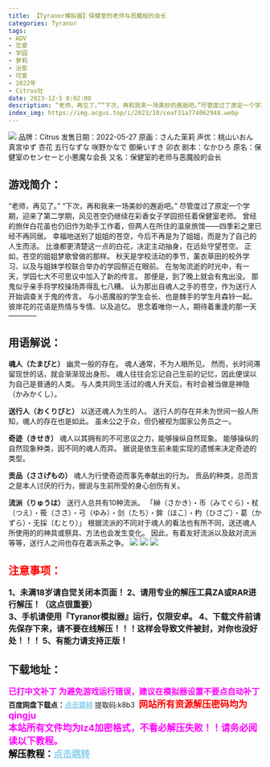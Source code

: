 ```yaml
---
title: 【Tyranor模拟器】保健室的老师与恶魔般的会长
categories: Tyranor
tags:
- ADV
- 恋爱
- 学园
- 萝莉
- 治愈
- 可爱
- 2022年
- Citrus社
date: 2023-12-5 8:02:00
description: “老师，再见了。”“下次，再和我来一场美妙的邂逅吧。”尽管度过了原定一个学期，迎来了第二学期，风见苍空仍继续在彩香女子学园担任着保健室老师。曾经的旅伴白花虽也仍旧作为助手工作着，但两人在所住的温泉旅馆——四季彩之里已经不再同居。幸福地送别了姐姐的苍空，今后不再是为了姐姐，而是为了自己的人生而活。比谁都更清楚这一点的白花，决定主动抽身，在远处守望苍空。正如，苍空的姐姐梦歌曾做的那样。
index_img: https://img.acgus.top/i/2023/10/ceaf31a774062948.webp
---
```

![](https://img.acgus.top/i/2023/10/ceaf31a774062948.webp)
品牌：Citrus
发售日期：2022-05-27
原画：さんた茉莉
声优：桃山いおん 真宮ゆず 杏花 五行なずな 咲野かなで 御柴いすき 卯衣
剧本：なかひろ
原名：保健室のセンセーと小悪魔な会長
又名：保健室的老师与恶魔般的会长

## 游戏简介：
“老师，再见了。”
“下次，再和我来一场美妙的邂逅吧。”
尽管度过了原定一个学期，迎来了第二学期，风见苍空仍继续在彩香女子学园担任着保健室老师。
曾经的旅伴白花虽也仍旧作为助手工作着，但两人在所住的温泉旅馆——四季彩之里已经不再同居。
幸福地送别了姐姐的苍空，今后不再是为了姐姐，而是为了自己的人生而活。
比谁都更清楚这一点的白花，决定主动抽身，在远处守望苍空。
正如，苍空的姐姐梦歌曾做的那样。
秋天是学校活动的季节，薰衣草田的校外学习、以及与姐妹学校联合举办的学园祭近在眼前。
在匆匆流逝的时光中，有一天，学园七大不可思议中加入了新的传言。
那便是，到了晚上就会有鬼出没。
那鬼似乎亲手将学校操场弄得乱七八糟。
认为那出自魂人之手的苍空，作为送行人开始调查关于鬼的传言。
与小恶魔般的学生会长、也是棘手的学生月森铃一起。
彼岸花的花语是热情与专情、以及追忆。
思念着唯你一人，期待着重逢的那一天————

## 用语解说：
**魂人（たまびと）**
幽灵一般的存在。
魂人通常，不为人眼所见。
然而，长时间滞留现世的话，就会渐渐现出身形。
魂人往往会忘记自己生前的记忆，因此便误以为自己是普通的人类。
与人类共同生活过的魂人升天后，有时会被当做是神隐（かみかくし）。

**送行人（おくりびと）**
以送还魂人为生的人。
送行人的存在并未为世间一般人所知，魂人的存在也是如此。
虽未公之于众，但仍被视为国家公务员之一。

**奇迹（きせき）**
魂人以其拥有的不可思议之力，能够操纵自然现象。
能够操纵的自然现象种类，因不同的魂人而异。
据说是依生前未能实现的遗憾来决定奇迹的类型。

**贡品（ささげもの）**
魂人为行使奇迹而事先奉献出的行为。
贡品的种类，总而言之是本人讨厌的行为，据说与生前所受的身心创伤有关。

**流派（りゅうは）**
送行人总共有10种流派。
「榊（さかき）・币（みてぐら）・杖（つえ）・筱（ささ）・弓（ゆみ）・剑（たち）・鉾（ほこ）・杓（ひさご）・葛（かずら）・无採（むとり）」
根据流派的不同对于魂人的看法也有所不同，送还魂人所使用的的神具或祭具、方法也会发生变化。
因此，有着友好流派以及敌对流派等等，送行人之间也存在着派系之争。
![](https://img.acgus.top/i/2023/10/d734a1c887063003.webp)
![](https://img.acgus.top/i/2023/10/16ba7cd463062952.webp)
![](https://img.acgus.top/i/2023/10/3844dae086062950.webp)





## <font color=#FF0000 >注意事项：</font>
<font size=3><b>1、未满18岁请自觉关闭本页面！
2、请用专业的解压工具ZA或RAR进行解压！（这点很重要）           
3、手机请使用『Tyranor模拟器』运行，仅限安卓。
4、下载文件前请先保存下来，请不要在线解压！！！这样会导致文件被封，对你也没好处！！！
5、有能力请支持正版！</b></font>

## 下载地址：
<font color=#FF00FF size=3><b>已打中文补丁</b></font>
<font color=#FF00FF size=3>**为避免游戏运行错误，建议在模拟器设置不要点自动补丁**</font>
<b>百度网盘下载点：</b><a href="https://pan.baidu.com/s/1WC7Zc-biDBcfPhphrUSfyg?pwd=k8b3" style="color: #87CEEB;"><b>点击跳转</b></a> 提取码:k8b3
<a style="padding: 0" href="https://post.qingju.org/AD/"><img style="max-width:100%" src="https://img.acgus.top/i/2024/07/478f689b8021d8d499ab43d21acf137a.gif" alt=""></a>
<b><font color=#FF0000 size=4>网站所有资源解压密码均为</b></font><b><font color=#FF00FF size=4>qingju</font><font color=#FF0000 ></font></b><br><b><font color=#FF00FF size=4>本站所有文件均为lz4加密格式，不看必解压失败！！请务必阅读以下教程。</b></font><br><b><font color=#000 size=4>解压教程：</b><a href="https://post.qingju.org/tutorial/000/" style="color: #87CEEB;"><b>点击跳转</b></a>
